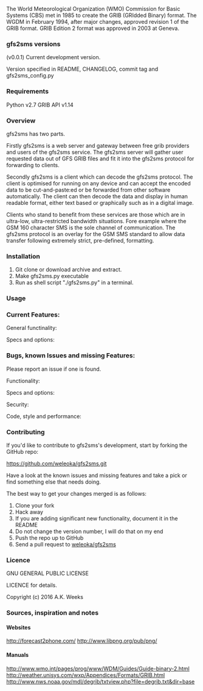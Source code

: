 The World Meteorological Organization (WMO) Commission for Basic Systems (CBS) met in 1985 to create the GRIB (GRIdded Binary) format. The WGDM in February 1994, after major changes, approved revision 1 of the GRIB format. GRIB Edition 2 format was approved in 2003 at Geneva.



### gfs2sms versions
(v0.0.1) Current development version.

Version specified in README, CHANGELOG, commit tag and gfs2sms_config.py



### Requirements
Python v2.7
GRIB API v1.14



### Overview
gfs2sms has two parts. 

Firstly gfs2sms is a web server and gateway between free grib providers and users of the gfs2sms service. The gfs2sms server will gather user requested data out of GFS GRIB files and fit it into the gfs2sms protocol for forwarding to clients. 

Secondly gfs2sms is a client which can decode the gfs2sms protocol. The client is optimised for running on any device and can accept the encoded data to be cut-and-paste:ed or be forwarded from other software automatically. The client can then decode the data and display in human readable format, either text based or graphically such as in a digital image.

Clients who stand to benefit from these services are those which are in ultra-low, ultra-restricted bandwidth situations. Fore example where the GSM 160 character SMS is the sole channel of communication. The gfs2sms protocol is an overlay for the GSM SMS standard to allow data transfer following extremely strict, pre-defined, formatting.



### Installation
1. Git clone or download archive and extract.
2. Make gfs2sms.py executable
3. Run as shell script "./gfs2sms.py" in a terminal.



### Usage



### Current Features:
General functinality:

Specs and options:



### Bugs, known Issues and missing Features:

Please report an issue if one is found.

Functionality:


Specs and options:


Security:


Code, style and performance:



### Contributing

If you'd like to contribute to gfs2sms's development, start by forking the GitHub repo:

https://github.com/weleoka/gfs2sms.git

Have a look at the known issues and missing features and take a pick or find something else that needs doing.

The best way to get your changes merged is as follows:

1. Clone your fork
2. Hack away
3. If you are adding significant new functionality, document it in the README
4. Do not change the version number, I will do that on my end
5. Push the repo up to GitHub
6. Send a pull request to [weleoka/gfs2sms](https://github.com/weleoka/gfs2sms)



### Licence

GNU GENERAL PUBLIC LICENSE

LICENCE for details.

Copyright (c) 2016 A.K. Weeks



### Sources, inspiration and notes



#### Websites
http://forecast2phone.com/
http://www.libpng.org/pub/png/



#### Manuals
http://www.wmo.int/pages/prog/www/WDM/Guides/Guide-binary-2.html
http://weather.unisys.com/wxp/Appendices/Formats/GRIB.html
http://www.nws.noaa.gov/mdl/degrib/txtview.php?file=degrib.txt&dir=base